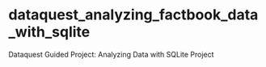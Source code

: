 # dataquest_analyzing_factbook_data_with_sqlite
Dataquest Guided Project: Analyzing Data with SQLite Project
